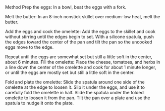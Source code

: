 Method Prep the eggs: In a bowl, beat the eggs with a fork.


Melt the butter: In an 8-inch nonstick skillet over medium-low heat, melt the butter.

Add the eggs and cook the omelette: Add the eggs to the skillet and cook without stirring until the edges begin to set. With a silicone spatula, push the edges toward the center of the pan and tilt the pan so the uncooked eggs move to the edge.

Repeat until the eggs are somewhat set but still a little soft in the center, about 6 minutes. Fill the omelette: Place the cheese, tomatoes, and herbs in a line down the center of the omelette and cook for about 1 minute longer, or until the eggs are mostly set but still a little soft in the center.

Fold and plate the omelette: Slide the spatula around one side of the omelette at the edge to loosen it. Slip it under the eggs, and use it to carefully fold the omelette in half. Slide the spatula under the folded omelette to loosen it from the pan. Tilt the pan over a plate and use the spatula to nudge it onto the plate.
